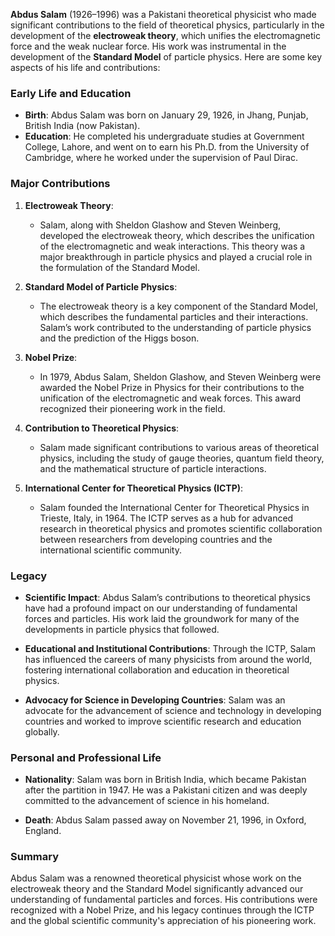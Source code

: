 **Abdus Salam** (1926–1996) was a Pakistani theoretical physicist who made significant contributions to the field of theoretical physics, particularly in the development of the **electroweak theory**, which unifies the electromagnetic force and the weak nuclear force. His work was instrumental in the development of the **Standard Model** of particle physics. Here are some key aspects of his life and contributions:

### Early Life and Education

- **Birth**: Abdus Salam was born on January 29, 1926, in Jhang, Punjab, British India (now Pakistan).
- **Education**: He completed his undergraduate studies at Government College, Lahore, and went on to earn his Ph.D. from the University of Cambridge, where he worked under the supervision of Paul Dirac.

### Major Contributions

1. **Electroweak Theory**:
   - Salam, along with Sheldon Glashow and Steven Weinberg, developed the electroweak theory, which describes the unification of the electromagnetic and weak interactions. This theory was a major breakthrough in particle physics and played a crucial role in the formulation of the Standard Model.

2. **Standard Model of Particle Physics**:
   - The electroweak theory is a key component of the Standard Model, which describes the fundamental particles and their interactions. Salam’s work contributed to the understanding of particle physics and the prediction of the Higgs boson.

3. **Nobel Prize**:
   - In 1979, Abdus Salam, Sheldon Glashow, and Steven Weinberg were awarded the Nobel Prize in Physics for their contributions to the unification of the electromagnetic and weak forces. This award recognized their pioneering work in the field.

4. **Contribution to Theoretical Physics**:
   - Salam made significant contributions to various areas of theoretical physics, including the study of gauge theories, quantum field theory, and the mathematical structure of particle interactions.

5. **International Center for Theoretical Physics (ICTP)**:
   - Salam founded the International Center for Theoretical Physics in Trieste, Italy, in 1964. The ICTP serves as a hub for advanced research in theoretical physics and promotes scientific collaboration between researchers from developing countries and the international scientific community.

### Legacy

- **Scientific Impact**: Abdus Salam’s contributions to theoretical physics have had a profound impact on our understanding of fundamental forces and particles. His work laid the groundwork for many of the developments in particle physics that followed.

- **Educational and Institutional Contributions**: Through the ICTP, Salam has influenced the careers of many physicists from around the world, fostering international collaboration and education in theoretical physics.

- **Advocacy for Science in Developing Countries**: Salam was an advocate for the advancement of science and technology in developing countries and worked to improve scientific research and education globally.

### Personal and Professional Life

- **Nationality**: Salam was born in British India, which became Pakistan after the partition in 1947. He was a Pakistani citizen and was deeply committed to the advancement of science in his homeland.

- **Death**: Abdus Salam passed away on November 21, 1996, in Oxford, England.

### Summary

Abdus Salam was a renowned theoretical physicist whose work on the electroweak theory and the Standard Model significantly advanced our understanding of fundamental particles and forces. His contributions were recognized with a Nobel Prize, and his legacy continues through the ICTP and the global scientific community's appreciation of his pioneering work.

